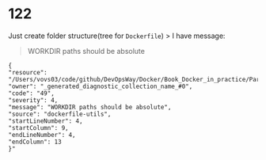 # 122

Just create folder structure(tree for `Dockerfile`) > I have message:

> WORKDIR paths should be absolute

```terminal
{
"resource": "/Users/vovs03/code/github/DevOpsWay/Docker/Book_Docker_in_practice/Part_1/01/Dockerfile",
"owner": "_generated_diagnostic_collection_name_#0",
"code": "49",
"severity": 4,
"message": "WORKDIR paths should be absolute",
"source": "dockerfile-utils",
"startLineNumber": 4,
"startColumn": 9,
"endLineNumber": 4,
"endColumn": 13
}"
```
